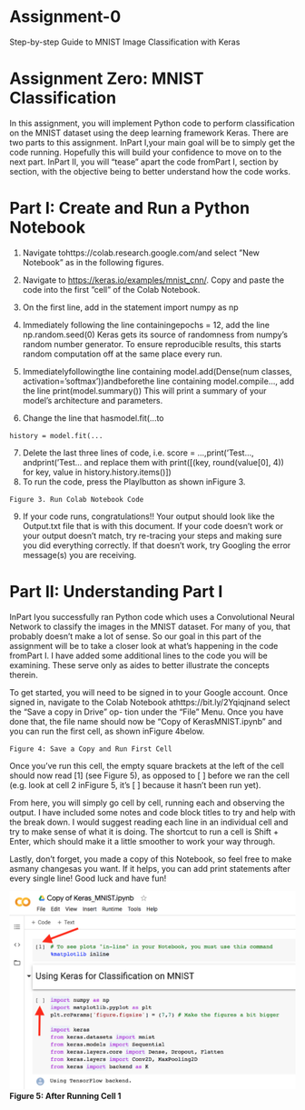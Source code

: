 # Assignment-0
Step-by-step Guide to MNIST Image Classification with Keras


# Assignment Zero: MNIST Classification

In this assignment, you will implement Python code to perform classification on the MNIST dataset
using the deep learning framework Keras. There are two parts to this assignment. InPart I,your
main goal will be to simply get the code running. Hopefully this will build your confidence to move
on to the next part. InPart II, you will “tease” apart the code fromPart I, section by section,
with the objective being to better understand how the code works.

# Part I: Create and Run a Python Notebook

1. Navigate tohttps://colab.research.google.com/and select ”New Notebook” as in the
    following figures.
2. Navigate to https://keras.io/examples/mnist_cnn/. Copy and paste the code into the
    first ”cell” of the Colab Notebook.
3. On the first line, add in the statement
    import numpy as np
4. Immediately following the line containingepochs = 12, add the line
    np.random.seed(0)
    Keras gets its source of randomness from numpy’s random number generator. To ensure
    reproducible results, this starts random computation off at the same place every run.


5. Immediatelyfollowingthe line containing
    model.add(Dense(num classes, activation=’softmax’))andbeforethe line containing
    model.compile..., add the line
       print(model.summary())
    This will print a summary of your model’s architecture and parameters.
6. Change the line that hasmodel.fit(...to

```
history = model.fit(...
```
7. Delete the last three lines of code, i.e. score = ...,print(’Test..., andprint(’Test... and
    replace them with
       print([(key, round(value[0], 4)) for key, value in history.history.items()])
8. To run the code, press the PlayIbutton as shown inFigure 3.

```
Figure 3. Run Colab Notebook Code
```
9. If your code runs, congratulations!! Your output should look like the Output.txt file that is
    with this document. If your code doesn’t work or your output doesn’t match, try re-tracing
    your steps and making sure you did everything correctly. If that doesn’t work, try Googling
    the error message(s) you are receiving.


# Part II: Understanding Part I

InPart Iyou successfully ran Python code which uses a Convolutional Neural Network to classify
the images in the MNIST dataset. For many of you, that probably doesn’t make a lot of sense. So
our goal in this part of the assignment will be to take a closer look at what’s happening in the code
fromPart I. I have added some additional lines to the code you will be examining. These serve
only as aides to better illustrate the concepts therein.

To get started, you will need to be signed in to your Google account. Once signed in, navigate
to the Colab Notebook athttps://bit.ly/2Yqiqjnand select the “Save a copy in Drive” op-
tion under the “File” Menu. Once you have done that, the file name should now be “Copy of
KerasMNIST.ipynb” and you can run the first cell, as shown inFigure 4below.

```
Figure 4: Save a Copy and Run First Cell
```
Once you’ve run this cell, the empty square brackets at the left of the cell should now read [1] (see
Figure 5), as opposed to [ ] before we ran the cell (e.g. look at cell 2 inFigure 5, it’s [ ] because
it hasn’t been run yet).

From here, you will simply go cell by cell, running each and observing the output. I have included
some notes and code block titles to try and help with the break down. I would suggest reading each
line in an individual cell and try to make sense of what it is doing. The shortcut to run a cell is
Shift + Enter, which should make it a little smoother to work your way through.


Lastly, don’t forget, you made a copy of this Notebook, so feel free to make asmany changesas
you want. If it helps, you can add print statements after every single line! Good luck and have fun!


![Alt text](Misc/after_run.png?raw=true "Title")
**Figure 5: After Running Cell 1**


